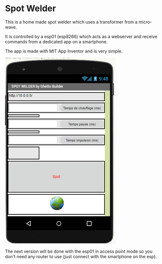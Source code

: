 # Spot Welder
This is a home made spot welder which uses a transformer from a micro-wave.

It is controlled by a esp01 (esp8266) which  acts as a webserver and receive commands from a dedicated app on a smartphone.

The app is made with MIT App Inventor and is very simple.

![app on smartphone](/pictures/interface.png)

The next version will be done with the esp01 in access point mode so you don't need any router to use (just connect with the smartphone on the esp).
